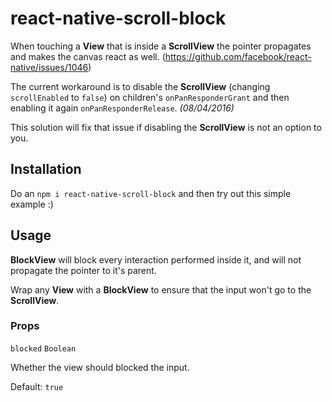 # react-native-scroll-block

When touching a **View** that is inside a **ScrollView** the pointer propagates and makes the canvas react as well. (https://github.com/facebook/react-native/issues/1046)

The current workaround is to disable the **ScrollView** (changing `scrollEnabled` to `false`) on children's `onPanResponderGrant` and then enabling it again `onPanResponderRelease`. _(08/04/2016)_

This solution will fix that issue if disabling the **ScrollView** is not an option to you.

## Installation

Do an `npm i react-native-scroll-block` and then try out this simple example :)

## Usage

**BlockView** will block every interaction performed inside it, and will not propagate the pointer to it's parent.

Wrap any **View** with a **BlockView** to ensure that the input won't go to the **ScrollView**.

### Props

`blocked` `Boolean`

Whether the view should blocked the input.

Default: `true`
